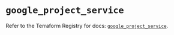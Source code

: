 # `google_project_service`

Refer to the Terraform Registry for docs: [`google_project_service`](https://registry.terraform.io/providers/hashicorp/google-beta/6.34.0/docs/resources/google_project_service).
